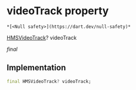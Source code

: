 


# videoTrack property




    *[<Null safety>](https://dart.dev/null-safety)*


[HMSVideoTrack](../../hmssdk_flutter/HMSVideoTrack-class.md)? videoTrack
  
_final_






## Implementation

```dart
final HMSVideoTrack? videoTrack;


```







